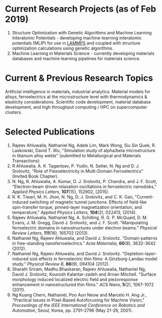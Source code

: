 # Current Research Projects (as of Feb 2019)

1. Structure Optimization with Genetic Algorithms and Machine Learning Interatomic Potentials - developing machine-learning interatomic potentials (MLIP) for use in [LAMMPS](https://lammps.sandia.gov) and coupled with structure optimization calculations using genetic algorithms.
2. Machine Learning in Materials Science - currently developing materials databases and machine learning pipelines for materials science.


# Current & Previous Research Topics

Artificial intelligence in materials, industrial analytics. Material models for alloys, ferroelectrics at the microstructure level with thermodynamics & elasticity considerations. Scientific code development, material database development, and high throughput computing / HPC on supercomputer clusters.


# Selected Publications

1. Rajeev Ahluwalia, Nathaniel Ng, Adele Lim, Mark Wong, Siu Sin Quek, R. Laskowski, David T. Wu, "Simulation study of alpha/beta microstructure in titanium alloy welds" (submitted to Metallurgical and Materials Transactions)
2. R Ahluwalia, A. K. Tagantsev, P. Yudin, N. Setter, N. Ng and D. J. Srolovitz, "Role of Flexoelectricity in Multi-Domain Ferroelectrics" (Invited Book Chapter).
3. N. Ng, R. Ahluwalia, A. Kumar, D. J. Srolovitz, P. Chandra, and J. F. Scott, "Electron-beam driven relaxation oscillations in ferroelectric nanodisks," *Applied Physics Letters*, **107**(15), 152902, (2015).
4. R. K. Tiwari, M. H. Jhon, N. Ng, D. J. Srolovitz, and C. K. Gan, "Current-induced switching of magnetic tunnel junctions: Effects of field-like spin-transfer torque, pinned-layer magnetization orientation, and temperature," *Applied Physics Letters*, **104**(2), 022413, (2014).
5. Rajeev Ahluwalia, Nathaniel Ng, A. Schilling, R. G. P. McQuaid, D. M. Evans, J. M. Gregg, David J. Srolovitz, and J. F. Scott. "Manipulating ferroelectric domains in nanostructures under electron beams." *Physical Review Letters*, **111**(16), 165702 (2013).
6. Nathaniel Ng, Rajeev Ahluwalia, and David J. Srolovitz. "Domain patterns in free-standing nanoferroelectrics." *Acta Materialia*, **60**(8), 3632-3642 (2012).
7. Nathaniel Ng, Rajeev Ahluwalia, and David J. Srolovitz. "Depletion-layer-induced size effects in ferroelectric thin films: A Ginzburg-Landau model study." *Physical Review B*, **86**(9), 094104 (2012).
8. Sharath Sriram, Madhu Bhaskaran, Rajeev Ahluwalia, Nathaniel Ng, David J. Srolovitz, Kourosh Kalantar-zadeh and Arnan Mitchell. "Surface morphology induced localized electric field and piezoresponse enhancement in nanostructured thin films." *ACS Nano*, **5**(2), 1067-1072 (2011).
9. Ng Kuang Chern, Nathaniel, Poo Aun Neow and Marcelo H. Ang Jr., "Practical Issues in Pixel-Based Autofocusing for Machine Vision," *Proceedings of the IEEE International Conference on Robotics and Automation*, Seoul, Korea, pp. 2791-2796 (May 21-26, 2001).
